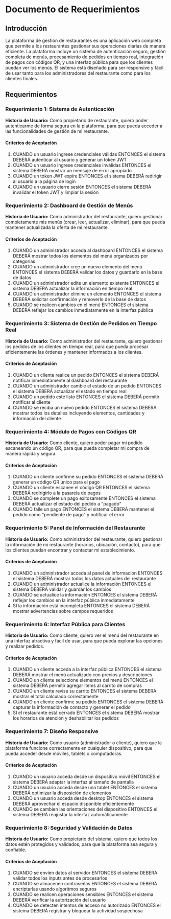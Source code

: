 # Documento de Requerimientos

## Introducción

La plataforma de gestión de restaurantes es una aplicación web completa que permite a los restaurantes gestionar sus operaciones diarias de manera eficiente. La plataforma incluye un sistema de autenticación seguro, gestión completa de menús, procesamiento de pedidos en tiempo real, integración de pagos con códigos QR, y una interfaz pública para que los clientes puedan ver los menús. El sistema está diseñado para ser responsive y fácil de usar tanto para los administradores del restaurante como para los clientes finales.

## Requerimientos

### Requerimiento 1: Sistema de Autenticación

**Historia de Usuario:** Como propietario de restaurante, quiero poder autenticarme de forma segura en la plataforma, para que pueda acceder a las funcionalidades de gestión de mi restaurante.

#### Criterios de Aceptación

1. CUANDO un usuario ingrese credenciales válidas ENTONCES el sistema DEBERÁ autenticar al usuario y generar un token JWT
2. CUANDO un usuario ingrese credenciales inválidas ENTONCES el sistema DEBERÁ mostrar un mensaje de error apropiado
3. CUANDO un token JWT expire ENTONCES el sistema DEBERÁ redirigir al usuario a la página de login
4. CUANDO un usuario cierre sesión ENTONCES el sistema DEBERÁ invalidar el token JWT y limpiar la sesión

### Requerimiento 2: Dashboard de Gestión de Menús

**Historia de Usuario:** Como administrador del restaurante, quiero gestionar completamente mis menús (crear, leer, actualizar, eliminar), para que pueda mantener actualizada la oferta de mi restaurante.

#### Criterios de Aceptación

1. CUANDO un administrador acceda al dashboard ENTONCES el sistema DEBERÁ mostrar todos los elementos del menú organizados por categorías
2. CUANDO un administrador cree un nuevo elemento del menú ENTONCES el sistema DEBERÁ validar los datos y guardarlo en la base de datos
3. CUANDO un administrador edite un elemento existente ENTONCES el sistema DEBERÁ actualizar la información en tiempo real
4. CUANDO un administrador elimine un elemento ENTONCES el sistema DEBERÁ solicitar confirmación y removerlo de la base de datos
5. CUANDO se realicen cambios en el menú ENTONCES el sistema DEBERÁ reflejar los cambios inmediatamente en la interfaz pública

### Requerimiento 3: Sistema de Gestión de Pedidos en Tiempo Real

**Historia de Usuario:** Como administrador del restaurante, quiero gestionar los pedidos de los clientes en tiempo real, para que pueda procesar eficientemente las órdenes y mantener informados a los clientes.

#### Criterios de Aceptación

1. CUANDO un cliente realice un pedido ENTONCES el sistema DEBERÁ notificar inmediatamente al dashboard del restaurante
2. CUANDO un administrador cambie el estado de un pedido ENTONCES el sistema DEBERÁ actualizar el estado en tiempo real
3. CUANDO un pedido esté listo ENTONCES el sistema DEBERÁ permitir notificar al cliente
4. CUANDO se reciba un nuevo pedido ENTONCES el sistema DEBERÁ mostrar todos los detalles incluyendo elementos, cantidades y información del cliente

### Requerimiento 4: Módulo de Pagos con Códigos QR

**Historia de Usuario:** Como cliente, quiero poder pagar mi pedido escaneando un código QR, para que pueda completar mi compra de manera rápida y segura.

#### Criterios de Aceptación

1. CUANDO un cliente confirme su pedido ENTONCES el sistema DEBERÁ generar un código QR único para el pago
2. CUANDO un cliente escanee el código QR ENTONCES el sistema DEBERÁ redirigirlo a la pasarela de pagos
3. CUANDO se complete un pago exitosamente ENTONCES el sistema DEBERÁ actualizar el estado del pedido a "pagado"
4. CUANDO falle un pago ENTONCES el sistema DEBERÁ mantener el pedido como "pendiente de pago" y notificar el error

### Requerimiento 5: Panel de Información del Restaurante

**Historia de Usuario:** Como administrador del restaurante, quiero gestionar la información de mi restaurante (horarios, ubicación, contacto), para que los clientes puedan encontrar y contactar mi establecimiento.

#### Criterios de Aceptación

1. CUANDO un administrador acceda al panel de información ENTONCES el sistema DEBERÁ mostrar todos los datos actuales del restaurante
2. CUANDO un administrador actualice la información ENTONCES el sistema DEBERÁ validar y guardar los cambios
3. CUANDO se actualice la información ENTONCES el sistema DEBERÁ reflejar los cambios en la interfaz pública inmediatamente
4. SI la información está incompleta ENTONCES el sistema DEBERÁ mostrar advertencias sobre campos requeridos

### Requerimiento 6: Interfaz Pública para Clientes

**Historia de Usuario:** Como cliente, quiero ver el menú del restaurante en una interfaz atractiva y fácil de usar, para que pueda explorar las opciones y realizar pedidos.

#### Criterios de Aceptación

1. CUANDO un cliente acceda a la interfaz pública ENTONCES el sistema DEBERÁ mostrar el menú actualizado con precios y descripciones
2. CUANDO un cliente seleccione elementos del menú ENTONCES el sistema DEBERÁ permitir agregar items al carrito de compras
3. CUANDO un cliente revise su carrito ENTONCES el sistema DEBERÁ mostrar el total calculado correctamente
4. CUANDO un cliente confirme su pedido ENTONCES el sistema DEBERÁ capturar la información de contacto y generar el pedido
5. SI el restaurante está cerrado ENTONCES el sistema DEBERÁ mostrar los horarios de atención y deshabilitar los pedidos

### Requerimiento 7: Diseño Responsive

**Historia de Usuario:** Como usuario (administrador o cliente), quiero que la plataforma funcione correctamente en cualquier dispositivo, para que pueda acceder desde móviles, tablets o computadoras.

#### Criterios de Aceptación

1. CUANDO un usuario acceda desde un dispositivo móvil ENTONCES el sistema DEBERÁ adaptar la interfaz al tamaño de pantalla
2. CUANDO un usuario acceda desde una tablet ENTONCES el sistema DEBERÁ optimizar la disposición de elementos
3. CUANDO un usuario acceda desde desktop ENTONCES el sistema DEBERÁ aprovechar el espacio disponible eficientemente
4. CUANDO se cambien las orientaciones del dispositivo ENTONCES el sistema DEBERÁ reajustar la interfaz automáticamente

### Requerimiento 8: Seguridad y Validación de Datos

**Historia de Usuario:** Como propietario del sistema, quiero que todos los datos estén protegidos y validados, para que la plataforma sea segura y confiable.

#### Criterios de Aceptación

1. CUANDO se envíen datos al servidor ENTONCES el sistema DEBERÁ validar todos los inputs antes de procesarlos
2. CUANDO se almacenen contraseñas ENTONCES el sistema DEBERÁ encriptarlas usando algoritmos seguros
3. CUANDO se realicen operaciones sensibles ENTONCES el sistema DEBERÁ verificar la autorización del usuario
4. CUANDO se detecten intentos de acceso no autorizado ENTONCES el sistema DEBERÁ registrar y bloquear la actividad sospechosa